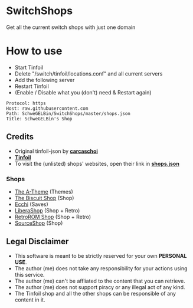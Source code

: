 # SwitchShops
Get all the current switch shops with just one domain

# How to use
- Start Tinfoil
- Delete "/switch/tinfoil/locations.conf" and all current servers
- Add the following server
- Restart Tinfoil
- (Enable / Disable what you (don't) need & Restart again)

```
Protocol: https
Host: raw.githubusercontent.com
Path: SchweGELBin/SwitchShops/master/shops.json
Title: SchweGELBin's Shop
```

## Credits
- Original tinfoil-json by **[carcaschoi](https://github.com/carcaschoi/tinfoil-json)**
- **[Tinfoil](https://tinfoil.io/)**
- To visit the (unlisted) shops' websites, open their link in **[shops.json](https://raw.githubusercontent.com/SchweGELBin/SwitchShops/master/shops.json)**
### Shops
- [The A-Theme](https://a-theme.ca) (Themes)
- [The Biscuit Shop](https://shop.hedge.games) (Shop)
- [Ecchi](https://e.cchi.me) (Saves)
- [LiberaShop](https://liberashop.rs) (Shop + Retro)
- [RetroROM Shop](https://retrorom.shop) (Shop + Retro)
- [SourceShop](https://sourceshop.app) (Shop)

## Legal Disclaimer 
- This software is meant to be strictly reserved for your own **PERSONAL USE**. 
- The author (me) does not take any responsibility for your actions using this service.
- The author (me) can't be affliated to the content that you can retrieve.
- The author (me) does not support piracy or any illegal act of any kind.
- The Tinfoil shop and all the other shops can be responsible of any content in it.
